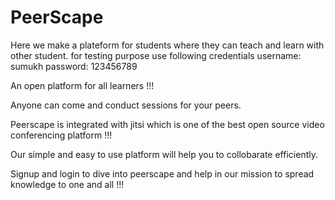 # PeerScape
Here we make a plateform for students where they can teach and learn with other student.
for testing purpose use following credentials 
username: sumukh
password: 123456789

An open platform for all learners !!!

Anyone can come and conduct sessions for your peers.

Peerscape is integrated with jitsi which is one of the best open source video conferencing platform !!!

Our simple and easy to use platform will help you to collobarate efficiently.

Signup and login to dive into peerscape and help in our mission to spread knowledge to one and all !!! 
